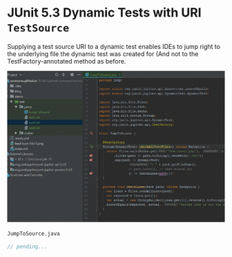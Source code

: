 # JUnit 5.3 Dynamic Tests with URI `TestSource`

Supplying a test source URI to a dynamic test enables IDEs to jump right to the underlying file the dynamic test was created for
(And not to the TestFactory-annotated method as before.

![2018-09-05-junit-5.3-dynamic-test-source.gif](2018-09-05-junit-5.3-dynamic-test-source.gif)

`JumpToSource.java`

```java
// pending...
```
